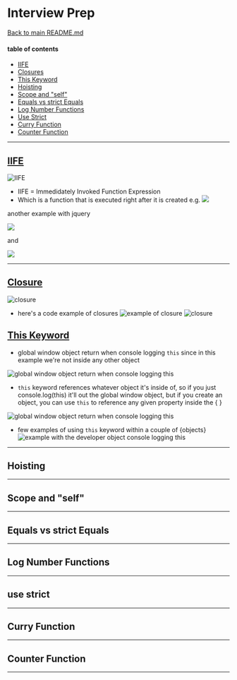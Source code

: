 # Interview Prep

[Back to main README.md](../README.md)

#### table of contents

- [IIFE](#IIFE)
- [Closures](#closure)
- [This Keyword](#this-keyword)
- [Hoisting](#hoisting)
- [Scope and "self"](#scope-and-"self")
- [Equals vs strict Equals](#equals-vs-strict-equals)
- [Log Number Functions](#log-number-functions)
- [Use Strict](#use-strict)
- [Curry Function](#curry-function)
- [Counter Function](#counter-function)

---

## [IIFE](IIFE.js)

![IIFE](./assets/iife.jpg)
- IIFE = Immedidately Invoked Function Expression
- Which is a function that is executed right after it is created e.g.
![](./assets/iife2.jpg)

another example with jquery

![](./assets/iife3.jpg)

and

![](./assets/iife4.jpg)

---

## [Closure](closure.js)

![closure](./assets/closure.png)

- here's a code example of closures
  ![example of closure](./assets/closure1.png)
  ![closure](./assets/closure.jpg)

## [This Keyword](thisKeyword.js)

- global window object return when console logging `this` since in this example we're not inside any other object

![global window object return when console logging `this`](./assets/this.jpg)

- `this` keyword references whatever object it's inside of, so if you just console.log(this) it'll out the global window object, but if you create an object, you can use `this` to reference any given property inside the { }

![global window object return when console logging `this`](./assets/this1.jpg)

- few examples of using `this` keyword within a couple of {objects}
  ![example with the developer object console logging `this`](./assets/this.png)

---

## Hoisting

---

## Scope and "self"

---

## Equals vs strict Equals

---

## Log Number Functions

---

## use strict

---

## Curry Function

---

## Counter Function

---
